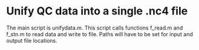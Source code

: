 # Unify QC data into a single .nc4 file

The main script is unifydata.m. This script calls functions f_read.m and f_stn.m to read data and write to file. Paths will have to be set for input and output file locations.





